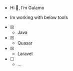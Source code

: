 - Hi 👋, I’m Gulamo

- Im working with below tools
- [x] - Java
- [x] - Quasar
- [x] - Laravel
- [ ] - ...


<!---
gul-amd-moz/gul-amd-moz is a ✨ special ✨ repository because its `README.md` (this file) appears on your GitHub profile.
You can click the Preview link to take a look at your changes.
--->
